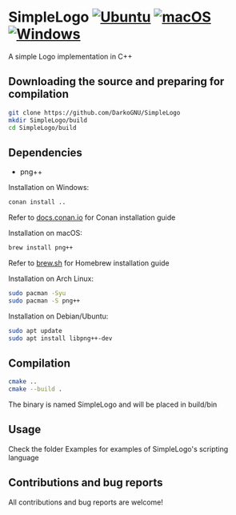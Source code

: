 # SimpleLogo [![Ubuntu](https://github.com/DarkoGNU/SimpleLogo/actions/workflows/Ubuntu.yml/badge.svg)](https://github.com/DarkoGNU/SimpleLogo/actions/workflows/Ubuntu.yml) [![macOS](https://github.com/DarkoGNU/SimpleLogo/actions/workflows/macOS.yml/badge.svg)](https://github.com/DarkoGNU/SimpleLogo/actions/workflows/macOS.yml) [![Windows](https://github.com/DarkoGNU/SimpleLogo/actions/workflows/Windows.yml/badge.svg)](https://github.com/DarkoGNU/SimpleLogo/actions/workflows/Windows.yml)

A simple Logo implementation in C++

## Downloading the source and preparing for compilation

```sh
git clone https://github.com/DarkoGNU/SimpleLogo
mkdir SimpleLogo/build
cd SimpleLogo/build
```

## Dependencies

- png++

Installation on Windows:
```cmd
conan install ..
```
Refer to [docs.conan.io](https://docs.conan.io/en/latest/installation.html) for Conan installation guide

Installation on macOS:
```sh
brew install png++
```
Refer to [brew.sh](https://brew.sh/) for Homebrew installation guide

Installation on Arch Linux:
```sh
sudo pacman -Syu
sudo pacman -S png++
```

Installation on Debian/Ubuntu:
```sh
sudo apt update
sudo apt install libpng++-dev
```

## Compilation

```sh
cmake ..
cmake --build .
```

The binary is named SimpleLogo and will be placed in build/bin

## Usage

Check the folder Examples for examples of SimpleLogo's scripting language

## Contributions and bug reports

All contributions and bug reports are welcome!
